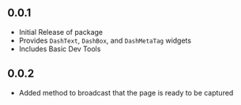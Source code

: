 ## 0.0.1

* Initial Release of package
* Provides `DashText`, `DashBox`, and `DashMetaTag` widgets
* Includes Basic Dev Tools


## 0.0.2

* Added method to broadcast that the page is ready to be captured